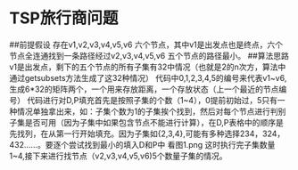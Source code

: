 # TSP旅行商问题
##前提假设
存在v1,v2,v3,v4,v5,v6 六个节点，其中v1是出发点也是终点，六个节点全连通找到一条路径经过v2,v3,v4,v5,v6 五个节点的路径最小。
##算法思路
v1是出发点，剩下的五个节点的所有子集有32中情况（也就是2的n次方，算法中通过getsubsets方法生成了这32种情况）
代码中0,1,2,3,4,5的编号来代表v1~v6,生成6*32的矩阵两个，一个用来存放距离，一个存放状态（上一个最近的节点编号）
代码进行对D,P填充首先是按照子集的个数（1~4），0提前初始过，5只有一种情况单独拿出来，如：子集个数为1的子集挨个找到，然后对每个节点进行判别子集是否可用（因为子集中如果包含节点不能进行计算），在D,P表格中的顺序是先找列，在从第一行开始填充。因为子集如{2,3,4},可能有多种选择234，324，432……。要逐个尝试找到最小的填入D和P中
看图1.png 这时执行完子集数量1~4,接下来进行找节点（v2,v3,v4,v5,v6)5个数量子集的情况。
